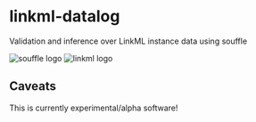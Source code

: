 # linkml-datalog

Validation and inference over LinkML instance data using souffle


![souffle logo](https://souffle-lang.github.io/img/logo-2x.png)
![linkml logo](https://avatars.githubusercontent.com/u/79337873?s=200&v=4)

## Caveats

This is currently experimental/alpha software!
